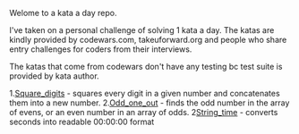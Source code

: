 Welome to a kata a day repo.

I've taken on a personal challenge of solving 1 kata a day.
The katas are kindly provided by codewars.com, takeuforward.org 
and people who share entry challenges for coders from their interviews.

The katas that come from codewars don't have any testing bc test suite is provided by kata author.

1.[Square_digits](src/square_digits.py) - squares every digit in a given number and concatenates them into a new number.
2.[Odd_one_out](src/odd_one_out.py) - finds the odd number in the array of evens, or an even number in an array of odds. 
2[String_time](src/string_time.py) - converts seconds into readable 00:00:00 format